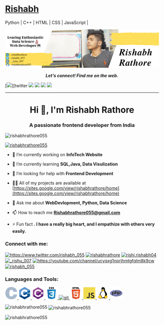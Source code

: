 # [Rishabh](https://sites.google.com/view/rishabhrathore/home)
Python | C++ | HTML | CSS | JavaScript |

![alt text](https://github.com/rishabhrathore055/rishabhrathore055/blob/main/Cover.png)
<p align="center">
  <b><i>Let's connect! Find me on the web.</i></b>
  
  
[<img height="30" src="https://img.shields.io/badge/twitter-%231DA1F2.svg?&style=for-the-badge&logo=twitter&logoColor=white" />][twitter
[<img height="30" src = "https://img.shields.io/badge/Youtube-%23E4405F.svg?&style=for-the-badge&logo=Youtube&logoColor=white">][Youtube] 
<a href="mailto:rishabhrathore055@gmail.com" style="text-decoration:none"><img height="30" src = "https://img.shields.io/badge/gmail-c14438?&style=for-the-badge&logo=gmail&logoColor=white"></a>
[<img height="30" src="https://img.shields.io/badge/linkedin-blue.svg?&style=for-the-badge&logo=linkedin&logoColor=white" />][LinkedIn]
[<img height="30" src = "https://img.shields.io/badge/Facebook-036be4.svg?&style=for-the-badge&logo=facebook&logoColor=white">][Facebook]
<br />
<hr />
<h1 align="center">Hi 👋, I'm Rishabh Rathore</h1>
<h3 align="center">A passionate frontend developer from India</h3>

<p align="left"> <img src="https://komarev.com/ghpvc/?username=rishabhrathore055&label=Profile%20views&color=0e75b6&style=flat" alt="rishabhrathore055" /> </p>

<p align="left"> <a href="https://github.com/ryo-ma/github-profile-trophy"><img src="https://github-profile-trophy.vercel.app/?username=rishabhrathore055" alt="rishabhrathore055" /></a> </p>

- 🔭 I’m currently working on **InfoTech Website**

- 🌱 I’m currently learning **SQL,Java, Data Visulization**

- 🤝 I’m looking for help with **Frontend Development**

- 👨‍💻 All of my projects are available at [https://sites.google.com/view/rishabhrathore/home](https://sites.google.com/view/rishabhrathore/home)

- 💬 Ask me about **WebDevlopment, Python, Data Science**

- 📫 How to reach me **Rishabhrathore055@gmail.com**

- ⚡ Fun fact **. I have a really big heart, and I empathize with others very easily.**

<h3 align="left">Connect with me:</h3>
<p align="left">
<a href="https://twitter.com/https://www.twitter.com/rishabh_055" target="blank"><img align="center" src="https://cdn.jsdelivr.net/npm/simple-icons@3.0.1/icons/twitter.svg" alt="https://www.twitter.com/rishabh_055" height="30" width="40" /></a>
<a href="https://linkedin.com/in/rishabhrathore" target="blank"><img align="center" src="https://cdn.jsdelivr.net/npm/simple-icons@3.0.1/icons/linkedin.svg" alt="rishabhrathore" height="30" width="40" /></a>
<a href="https://fb.com/rishi.rishabh04" target="blank"><img align="center" src="https://cdn.jsdelivr.net/npm/simple-icons@3.0.1/icons/facebook.svg" alt="rishi.rishabh04" height="30" width="40" /></a>
<a href="https://instagram.com/_rishu_007" target="blank"><img align="center" src="https://cdn.jsdelivr.net/npm/simple-icons@3.0.1/icons/instagram.svg" alt="_rishu_007" height="30" width="40" /></a>
<a href="https://www.youtube.com/c/https://youtube.com/channel/ucyqxg1nprjhmtgfqlm8k9cw" target="blank"><img align="center" src="https://cdn.jsdelivr.net/npm/simple-icons@3.0.1/icons/youtube.svg" alt="https://youtube.com/channel/ucyqxg1nprjhmtgfqlm8k9cw" height="30" width="40" /></a>
<a href="https://www.codechef.com/users/rishabh_055" target="blank"><img align="center" src="https://cdn.jsdelivr.net/npm/simple-icons@3.1.0/icons/codechef.svg" alt="rishabh_055" height="30" width="40" /></a>
</p>

<h3 align="left">Languages and Tools:</h3>
<p align="left"> <a href="https://www.cprogramming.com/" target="_blank"> <img src="https://raw.githubusercontent.com/devicons/devicon/master/icons/c/c-original.svg" alt="c" width="40" height="40"/> </a> <a href="https://www.w3schools.com/cpp/" target="_blank"> <img src="https://raw.githubusercontent.com/devicons/devicon/master/icons/cplusplus/cplusplus-original.svg" alt="cplusplus" width="40" height="40"/> </a> <a href="https://www.w3schools.com/cs/" target="_blank"> <img src="https://raw.githubusercontent.com/devicons/devicon/master/icons/csharp/csharp-original.svg" alt="csharp" width="40" height="40"/> </a> <a href="https://www.w3schools.com/css/" target="_blank"> <img src="https://raw.githubusercontent.com/devicons/devicon/master/icons/css3/css3-original-wordmark.svg" alt="css3" width="40" height="40"/> </a> <a href="https://git-scm.com/" target="_blank"> <img src="https://www.vectorlogo.zone/logos/git-scm/git-scm-icon.svg" alt="git" width="40" height="40"/> </a> <a href="https://www.w3.org/html/" target="_blank"> <img src="https://raw.githubusercontent.com/devicons/devicon/master/icons/html5/html5-original-wordmark.svg" alt="html5" width="40" height="40"/> </a> <a href="https://developer.mozilla.org/en-US/docs/Web/JavaScript" target="_blank"> <img src="https://raw.githubusercontent.com/devicons/devicon/master/icons/javascript/javascript-original.svg" alt="javascript" width="40" height="40"/> </a> <a href="https://www.linux.org/" target="_blank"> <img src="https://raw.githubusercontent.com/devicons/devicon/master/icons/linux/linux-original.svg" alt="linux" width="40" height="40"/> </a> <a href="https://www.php.net" target="_blank"> <img src="https://raw.githubusercontent.com/devicons/devicon/master/icons/php/php-original.svg" alt="php" width="40" height="40"/> </a> </p>

<p><img align="left" src="https://github-readme-stats.vercel.app/api/top-langs?username=rishabhrathore055&show_icons=true&locale=en&layout=compact" alt="rishabhrathore055" /></p>

<p>&nbsp;<img align="center" src="https://github-readme-stats.vercel.app/api?username=rishabhrathore055&show_icons=true&locale=en" alt="rishabhrathore055" /></p>

<p><img align="center" src="https://github-readme-streak-stats.herokuapp.com/?user=rishabhrathore055&" alt="rishabhrathore055" /></p>

[twitter]: https://twitter.com/rishabh_055
[youtube]: https://youtube.com/
[gmail]: https://gmail.com
[linkedin]: https://www.linkedin.com/in/rishabhrathore
[Facebook]: https://www.facebook.com/rishi.rishabh04
